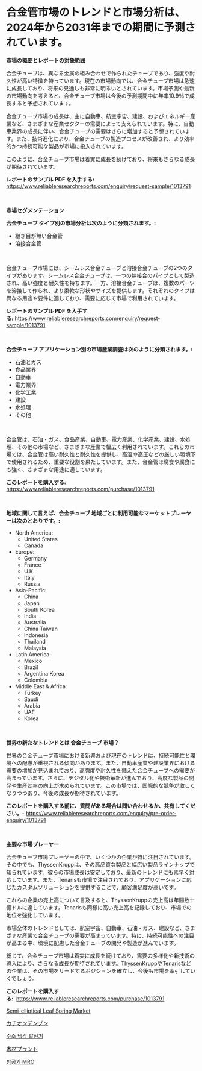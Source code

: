 <p><h1>合金管市場のトレンドと市場分析は、2024年から2031年までの期間に予測されています。</h1></p><p><strong>市場の概要とレポートの対象範囲</strong></p>
<p><p>合金チューブは、異なる金属の組み合わせで作られたチューブであり、強度や耐久性が高い特徴を持っています。現在の市場動向では、合金チューブ市場は急速に成長しており、将来の見通しも非常に明るいとされています。市場予測や最新の市場動向を考えると、合金チューブ市場は今後の予測期間中に年率10.9％で成長すると予想されています。</p><p>合金チューブ市場の成長は、主に自動車、航空宇宙、建設、およびエネルギー産業など、さまざまな産業セクターの需要によって支えられています。特に、自動車業界の成長に伴い、合金チューブの需要はさらに増加すると予想されています。また、技術進化により、合金チューブの製造プロセスが改善され、より効率的かつ持続可能な製品が市場に投入されています。</p><p>このように、合金チューブ市場は着実に成長を続けており、将来もさらなる成長が期待されています。</p></p>
<p><strong>レポートのサンプル PDF を入手する:</strong> <a href="https://www.reliableresearchreports.com/enquiry/request-sample/1013791">https://www.reliableresearchreports.com/enquiry/request-sample/1013791</a></p>
<p>&nbsp;</p>
<p><strong>市場セグメンテーション</strong></p>
<p><strong>合金チューブ タイプ別の市場分析は次のように分類されます。:</strong></p>
<p><ul><li>継ぎ目が無い合金管</li><li>溶接合金管</li></ul></p>
<p>&nbsp;</p>
<p><p>合金チューブ市場には、シームレス合金チューブと溶接合金チューブの2つのタイプがあります。シームレス合金チューブは、一つの無接合のパイプとして製造され、高い強度と耐久性を持ちます。一方、溶接合金チューブは、複数のパーツを溶接して作られ、より柔軟な形状やサイズを提供します。それぞれのタイプは異なる用途や要件に適しており、需要に応じて市場で利用されています。</p></p>
<p><strong>レポートのサンプル PDF を入手する:</strong>&nbsp;<a href="https://www.reliableresearchreports.com/enquiry/request-sample/1013791">https://www.reliableresearchreports.com/enquiry/request-sample/1013791</a></p>
<p>&nbsp;</p>
<p><strong> 合金チューブ アプリケーション別の市場産業調査は次のように分類されます。:</strong></p>
<p><ul><li>石油とガス</li><li>食品業界</li><li>自動車</li><li>電力業界</li><li>化学工業</li><li>建設</li><li>水処理</li><li>その他</li></ul></p>
<p>&nbsp;</p>
<p><p>合金管は、石油・ガス、食品産業、自動車、電力産業、化学産業、建設、水処理、その他の市場など、さまざまな産業で幅広く利用されています。これらの市場では、合金管は高い耐久性と耐久性を提供し、高温や高圧などの厳しい環境下で使用されるため、重要な役割を果たしています。また、合金管は腐食や腐食にも強く、さまざまな用途に適しています。</p></p>
<p><strong>このレポートを購入する:</strong>&nbsp; <a href="https://www.reliableresearchreports.com/purchase/1013791">https://www.reliableresearchreports.com/purchase/1013791</a></p>
<p>&nbsp;</p>
<p><strong>地域に関して言えば、合金チューブ 地域ごとに利用可能なマーケットプレーヤーは次のとおりです。:</strong></p>
<p><ul>
    <li>
        North America:
        <ul>
            <li>United States</li>
            <li>Canada</li>
        </ul>
    </li>
    <li>
        Europe:
        <ul>
            <li>Germany</li>
            <li>France</li>
            <li>U.K.</li>
            <li>Italy</li>
            <li>Russia</li>
        </ul>
    </li>
    <li>
        Asia-Pacific:
        <ul>
            <li>China</li>
            <li>Japan</li>
            <li>South Korea</li>
            <li>India</li>
            <li>Australia</li>
            <li>China Taiwan</li>
            <li>Indonesia</li>
            <li>Thailand</li>
            <li>Malaysia</li>
        </ul>
    </li>
    <li>
        Latin America:
        <ul>
            <li>Mexico</li>
            <li>Brazil</li>
            <li>Argentina Korea</li>
            <li>Colombia</li>
        </ul>
    </li>
    <li>
        Middle East & Africa:
        <ul>
            <li>Turkey</li>
            <li>Saudi</li>
            <li>Arabia</li>
            <li>UAE</li>
            <li>Korea</li>
        </ul>
    </li>
    </ul></p>
<p>&nbsp;</p>
<p><strong>世界の新たなトレンドとは 合金チューブ 市場？</strong></p>
<p><p>世界の合金チューブ市場における新興および現在のトレンドは、持続可能性と環境への配慮が重視される傾向があります。また、自動車産業や建設業界における需要の増加が見込まれており、高強度や耐久性を備えた合金チューブへの需要が高まっています。さらに、デジタル化や技術革新が進んでおり、高度な製品の開発や生産効率の向上が求められています。この市場では、国際的な競争が激しくなりつつあり、今後の成長が期待されています。</p></p>
<p><strong>このレポートを購入する前に、質問がある場合は問い合わせるか、共有してください。</strong>- <a href="https://www.reliableresearchreports.com/enquiry/pre-order-enquiry/1013791">https://www.reliableresearchreports.com/enquiry/pre-order-enquiry/1013791</a></p>
<p>&nbsp;</p>
<p><strong>主要な市場プレーヤー</strong></p>
<p><p>合金チューブ市場プレーヤーの中で、いくつかの企業が特に注目されています。その中でも、ThyssenKruppは、その高品質な製品と幅広い製品ラインナップで知られています。彼らの市場成長は安定しており、最新のトレンドにも素早く対応しています。また、Tenarisも市場で注目されており、アプリケーションに応じたカスタムソリューションを提供することで、顧客満足度が高いです。</p><p>これらの企業の売上高について言及すると、ThyssenKruppの売上高は年間数十億ドルに達しています。Tenarisも同様に高い売上高を記録しており、市場での地位を強化しています。</p><p>市場全体のトレンドとしては、航空宇宙、自動車、石油・ガス、建設など、さまざまな産業で合金チューブの需要が高まっています。特に、持続可能性への注目が高まる中、環境に配慮した合金チューブの開発や製造が進んでいます。</p><p>総じて、合金チューブ市場は着実に成長を続けており、需要の多様化や新技術の導入により、さらなる成長が期待されています。ThyssenKruppやTenarisなどの企業は、その市場をリードするポジションを確立し、今後も市場を牽引していくでしょう。</p></p>
<p><strong>このレポートを購入する:</strong>&nbsp;&nbsp;<a href="https://www.reliableresearchreports.com/purchase/1013791">https://www.reliableresearchreports.com/purchase/1013791</a></p>
<p><p><a href="https://issuu.com/reportprime-2/docs/semi-elliptical-leaf-spring-market-size-2030.pptx">Semi-elliptical Leaf Spring Market</a></p><p><a href="https://github.com/AaronVargas43/Market-Research-Report-List-1/blob/main/756600115750.md">カチオンデンプン</a></p><p><a href="https://github.com/Howaoole34545/Market-Research-Report-List-1/blob/main/577172214415.md">수소 냉각 발전기</a></p><p><a href="https://github.com/CloydAbbott2023/Market-Research-Report-List-1/blob/main/279024215751.md">木材プラント</a></p><p><a href="https://medium.com/@derrickmafrks96745/%ED%95%AD%EA%B3%B5%EA%B8%B0-mro-%EC%8B%9C%EC%9E%A5-%EB%B6%84%EC%84%9D-%EA%B7%B8-cagr-%EC%8B%9C%EC%9E%A5-%EC%84%B8%EB%B6%84%ED%99%94-%EB%B0%8F-%EA%B8%80%EB%A1%9C%EB%B2%8C-%EC%82%B0%EC%97%85-%EA%B0%9C%EC%9A%94-f185f4a45bf2">항공기 MRO</a></p></p>
